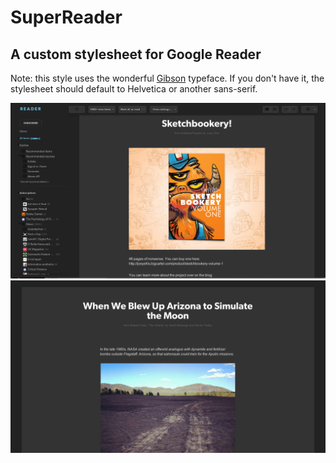# SuperReader
## A custom stylesheet for Google Reader

Note: this style uses the wonderful
[Gibson](http://www.myfonts.com/fonts/canadatype/gibson/) typeface. If
you don't have it, the stylesheet should default to Helvetica or another
sans-serif.

![Reader screenshot](reader.png)
![Reader screenshot](reader-fullscreen.png)